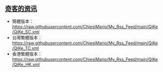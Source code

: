 ## [奇客的资讯](https://rsshub.app/solidot/www)
- 簡體版本：https://raw.githubusercontent.com/ChiesiMario/My_Rss_Feed/main/QiKe/QiKe_SC.xml
- 台灣繁體版本：https://raw.githubusercontent.com/ChiesiMario/My_Rss_Feed/main/QiKe/QiKe_TC.xml
- 香港繁體版本：https://raw.githubusercontent.com/ChiesiMario/My_Rss_Feed/main/QiKe/QiKe_HK.xml